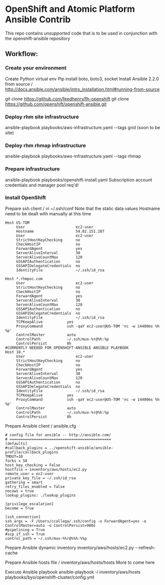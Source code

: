 # OpenShift and Atomic Platform Ansible Contrib

This repo contains *unsupported* code that is to be used in conjunction with
the openshift-ansible repository

## Workflow:

### Create your environment
  Create Python virtual env
  Pip install boto, boto3, socket
  Install Ansible 2.2.0 from source / http://docs.ansible.com/ansible/intro_installation.html#running-from-source

  git clone https://github.com/feedhenry/fh-openshift
  git clone https://github.com/openshift/openshift-ansible.git

### Deploy rhm site infrastructure
  ansible-playbook playbooks/aws-infrastructure.yaml --tags grid (soon to be site)

### Deploy rhm rhmap infrastructure
  ansible-playbook playbooks/aws-infrastructure.yaml --tags rhmap

### Prepare infrastructure
  ansible-playbook playbooks/openshift-install.yaml
  Subscription account credentials and manager pool req'd!

### Install OpenShift
  Prepare ssh client / vi ~/.ssh/conf
  Note that the static data values Hostname need to be dealt with manually at this time
```
Host US-TOM
     User                       ec2-user
     Hostname                   54.82.151.107
     User                       ec2-user
     StrictHostKeyChecking      no
     CheckHostIP                no
     ForwardAgent               yes
     ServerAliveInterval        30
     ServerAliveCountMax        120
     GSSAPIAuthentication       no
     GSSAPIDelegateCredentials  no
     IdentityFile               ~/.ssh/id_rsa

Host *.rhmpoc.com
     User                       ec2-user
     StrictHostKeyChecking      no
     CheckHostIP                no
     ForwardAgent               yes
     ServerAliveInterval        30
     ServerAliveCountMax        120
     GSSAPIAuthentication       no
     GSSAPIDelegateCredentials  no
     IdentityFile               ~/.ssh/id_rsa
     TCPKeepAlive           yes
     ProxyCommand           ssh -qaY ec2-user@US-TOM 'nc -w 14400ms %h %p'
     ControlMaster          auto
     ControlPath            ~/.ssh/mux-%r@%h:%p
     ControlPersist         8h
#CURRENTLY NEEDED FOR OPENSHIFT-ANSIBLE ANSIBLE PLAYBOOK
Host 10.*
     User                       ec2-user
     StrictHostKeyChecking      no
     CheckHostIP                no
     ForwardAgent               yes
     ServerAliveInterval        30
     ServerAliveCountMax        120
     GSSAPIAuthentication       no
     GSSAPIDelegateCredentials  no
     IdentityFile               ~/.ssh/id_rsa
     TCPKeepAlive           yes
     ProxyCommand           ssh -qaY ec2-user@US-TOM 'nc -w 14400ms %h %p'
     ControlMaster          auto
     ControlPath            ~/.ssh/mux-%r@%h:%p
     ControlPersist         8h
```


  Prepare Ansible client / ansible.cfg
```
# config file for ansible -- http://ansible.com/
# ==============================================
[defaults]
#callback_plugins = ../openshift-ansible/ansible-profile/callback_plugins
TMOUT=10
forks = 50
host_key_checking = False
hostfile = inventory/aws/hosts/ec2.py
remote_user = ec2-user
private_key_file = ~/.ssh/id_rsa
gathering = smart
retry_files_enabled = false
nocows = true
lookup_plugins: ./lookup_plugins

[privilege_escalation]
become = True

[ssh_connection]
ssh_args = -F /Users/ccallega/.ssh/config -o ForwardAgent=yes -o ControlMaster=auto -o ControlPersist=900s
#pipelining = True
#scp_if_ssh = True
control_path = ~/.ssh/mux-%%r@%%h:%%p
```


  Prepare Ansible dynamic inventory
    inventory/aws/hosts/ec2.py --refresh-cache

  Prepare Ansible hosts file / inventory/aws/hosts/hosts
    More to come here

  Execute Ansible playbook
    ansible-playbook -i inventory/aws/hosts playbooks/byo/openshift-cluster/config.yml
